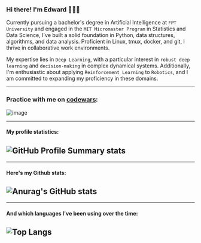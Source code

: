 ### Hi there! I'm Edward 🧑🏻‍💻
              
Currently pursuing a bachelor's degree in Artificial Intelligence at `FPT University` and engaged in the `MIT Micromaster Program` in Statistics and Data Science, I've built a solid foundation in Python, data structures, algorithms, and data analysis. Proficient in Linux, tmux, docker, and git, I thrive in collaborative work environments.

My expertise lies in `Deep Learning`, with a particular interest in `robust deep learning` and `decision-making` in complex dynamical systems. Additionally, I'm enthusiastic about applying `Reinforcement Learning` to `Robotics`, and I am committed to expanding my proficiency in these domains.

--------------------------------------------------------------------------------------------
### Practice with me on [codewars](codewars.com):
![image](https://www.codewars.com/users/lehoangan2906/badges/large)

--------------------------------------------------------------------------------------------
#### My profile statistics:
![GitHub Profile Summary stats](http://github-profile-summary-cards.vercel.app/api/cards/profile-details?username=lehoangan2906&theme=dracula)
--------------------------------------------------------------------------------------------


--------------------------------------------------------------------------------------------
#### Here's my Github stats:
![Anurag's GitHub stats](https://github-profile-summary-cards.vercel.app/api/cards/stats?username=lehoangan2906&theme=dracula)
-----------------------------------------------------------------

--------------------------------------------------------------------------------------------
#### And which languages I've been using over the time:
![Top Langs](https://github-profile-summary-cards.vercel.app/api/cards/most-commit-language?username=lehoangan2906&theme=dracula&exclude=JavaScript)
--------------------------------------------------------------------------------------------




